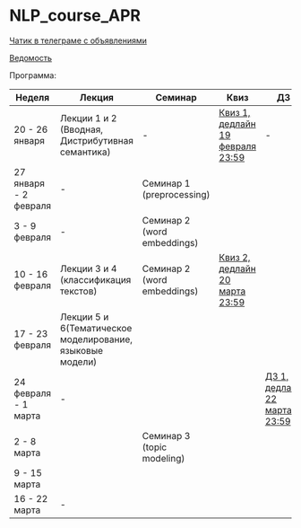 # NLP_course_APR

[Чатик в телеграме c объявлениями](https://t.me/joinchat/AAAAAE6DhhwNFxh-A4S0Ew)

[Ведомость](https://docs.google.com/spreadsheets/d/1DKvYUxW85vtzBY8rCuVayqCO4mqQ1tZyn-EnnYRLwIM/edit?usp=sharing)

Программа:


| Неделя  | Лекция | Семинар | Квиз | ДЗ |
| ------------- | ------------- | ------------- | ------------- | ------------- | 
|  20 - 26 января |  Лекции 1 и 2 (Вводная, Дистрибутивная семантика) | - | [Квиз 1, дедлайн 19 февраля 23:59](https://forms.gle/fNPLDfeWL9fxr6DRA) | -
|  27 января - 2 февраля |  - | Семинар 1 (preprocessing) |  | 
|  3 - 9 февраля |  - | Семинар 2 (word embeddings) |  | 
|  10 - 16 февраля  | Лекции 3 и 4 (классификация текстов)  | Семинар 2 (word embeddings) | [Квиз 2, дедлайн 20 марта 23:59](https://forms.gle/dbA6ek6WaFFzmiPt7) | 
|  17 - 23 февраля | Лекции 5 и 6(Тематическое моделирование, языковые модели)  |  |  | 
|  24 февраля - 1 марта | -  |  |  | [ДЗ 1, дедлайн 22 марта 23:59](https://github.com/PragmaticsLab/NLP_course_APR/blob/master/homeworks/HW_1.ipynb)
|  2 - 8 марта |   | Семинар 3 (topic modeling) |  | 
|  9 - 15 марта |   |  |  | 
|  16 - 22 марта | -  |  |  | 


